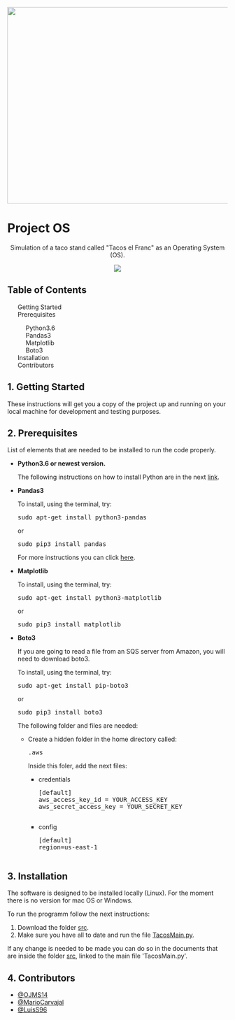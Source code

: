 <p align="middle">
<img src="https://betanews.com/wp-content/uploads/2016/08/operating-system.jpg" width=700 height=450>
</p>
<h1>Project OS</h1>
<p align="middle">
  Simulation of a taco stand called "Tacos el Franc" as an Operating System (OS).
</p>
<p align="middle">
<img src="https://github.com/LuisS96/ProjectOS/blob/master/FlowChart.png">
</p>
<h2><a href="TOC"></a>Table of Contents</h2>
<div id="TOC">
  <ol>
    <li>
      <a href="#getting_started">Getting Started</a>
    </li>
    <li>
      <a href="#prerequisites">Prerequisites</a>
    </li>
    <ul>
      <li>
        <a href="#python">Python3.6</a>
      </li>
      <li>
        <a href="#pandas">Pandas3</a>
      </li>
      <li>
        <a href="#matplotlib">Matplotlib</a>
      </li>
      <li>
        <a href="#boto">Boto3</a>
      </li>
    </ul>
    <li>
      <a href="#installation">Installation</a>
    </li>
    <li>
      <a href="#contributors">Contributors</a>
    </li>
  </ol>
</div>

<div id="getting_started">
  <h2>
    <a href="#TOC"></a>
    1. Getting Started
  </h2>
</div>
<p>
These instructions will get you a copy of the project up and running on your local machine for development and testing purposes.
</p>

<div id="prerequisites">
  <h2>
    <a href="#TOC"></a>
    2. Prerequisites
  </h2>
</div>
<p>
List of elements that are needed to be installed to run the code properly.
</p>
<ul>
  <li>
    <div id="python">
      <a href="#TOC"></a>
      <b>Python3.6 or newest version.</b>
    </div>
    <p>
    The following instructions on how to install Python are in the next <a href="http://docs.python-guide.org/en/latest/starting/install3/linux/">link</a>.
    </p>
  </li>
  <li>
    <div id="pandas">
      <a href="#TOC"></a>
      <b>Pandas3</b>
    </div>
    <p>To install, using the terminal, try:</p>
    <pre>sudo apt-get install python3-pandas</pre>
    <p>or</p>
    <pre>sudo pip3 install pandas</pre>
    <p>
      For more instructions you can click <a href="https://pandas.pydata.org/pandas-docs/stable/install.html">here</a>.
    </p>
  </li>
  <li>
    <div id="matplotlib">
      <a href="#TOC"></a>
      <b>Matplotlib</b>
    </div>
    <p>To install, using the terminal, try:</p>
    <pre>sudo apt-get install python3-matplotlib</pre>
    <p>or</p>
    <pre>sudo pip3 install matplotlib</pre>
  </li>
  <li>
    <div id="boto">
      <a href="#TOC"></a>
      <b>Boto3</b>
    </div>
    <p>If you are going to read a file from an SQS server from Amazon, you will need to download boto3.</p>
    <p>To install, using the terminal, try:</p>
    <pre>sudo apt-get install pip-boto3</pre>
    <p>or</p>
    <pre>sudo pip3 install boto3</pre>
    <p>The following folder and files are needed:</p>
    <ul>
      <li>
        Create a hidden folder in the home directory called:
        <pre>.aws</pre>
      </li>
      <p>Inside this foler, add the next files:</p>
      <ul>
        <li>
          credentials
          <pre>
[default]
aws_access_key_id = YOUR_ACCESS_KEY
aws_secret_access_key = YOUR_SECRET_KEY
          </pre>
        </li>
        <li>
          config
          <pre>
[default]
region=us-east-1
          </pre>
        </li>
      </ul>
    </ul>
  </li>
</ul>
<div id="installation">
  <h2><a href="#TOC"></a>
  3. Installation
  </h2>
</div>
<p>
The software is designed to be installed locally (Linux). For the moment there is no version for mac OS or Windows.
</p>
To run the programm follow the next instructions:
<ol>
  <li>
    Download the folder <a href="https://github.com/LuisS96/ProjectOS/tree/master/src">src</a>.
  </li>
  <li>
    Make sure you have all to date and run the file <a href="https://github.com/LuisS96/ProjectOS/blob/master/src/TacosMain.py">TacosMain.py</a>.
  </li>
</ol>
<p>
  If any change is needed to be made you can do so in the documents that are inside the folder <a href="https://github.com/LuisS96/ProjectOS/tree/master/src">src</a>, linked to the main file 'TacosMain.py'.
<div id="contributors">
  <h2><a href="#TOC"></a>
  4. Contributors
  </h2>
</div>
<ul>
  <li>
  <a href="https://github.com/OJMS14">@OJMS14</a>
  </li>
  <li>
  <a href="https://github.com/MarioCarvajal">@MarioCarvajal</a>
  </li>
  <li>
  <a href="https://github.com/LuisS96">@LuisS96</a>
  </li>
</ul>
